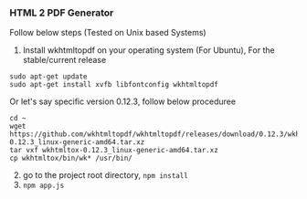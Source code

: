 ### HTML 2 PDF Generator

Follow below steps (Tested on Unix based Systems)
1. Install wkhtmltopdf on your operating system (For Ubuntu), 
   For the stable/current release
   
  ```
  sudo apt-get update
  sudo apt-get install xvfb libfontconfig wkhtmltopdf
  ```

  Or let's say specific version 0.12.3, follow below proceduree
   ```
   cd ~
   wget https://github.com/wkhtmltopdf/wkhtmltopdf/releases/download/0.12.3/wkhtmltox-0.12.3_linux-generic-amd64.tar.xz
   tar vxf wkhtmltox-0.12.3_linux-generic-amd64.tar.xz
   cp wkhtmltox/bin/wk* /usr/bin/
   ```
2. go to the project root directory, `npm install`
3. `npm app.js`
